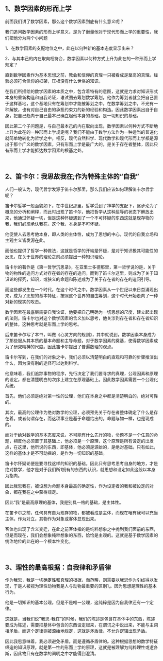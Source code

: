 <h2>1、数学因素的形而上学</h2><p data-pid="5etUNI1i">前面我们讲了数学因素，那么这个数学因素到底有什么意义呢？</p><p data-pid="avB0kOwZ">我们追问数学因素的形而上学意义，是为了衡量他对于现代形而上学的重要性，我们把他分为两个小问题</p><p data-pid="xaTT_7zc">1、在数学因素的支配地位之中，此在以何种新的基本态度显示出来？</p><p data-pid="R_GbQsoH">2、与其本己的内在取向相符合，数学因素以何种方式上升为此在的一种形而上学规定？</p><p data-pid="dEp1xRvD">直到数学因素作为基本思想之前，教会和信仰的真理一只被看成是至高的真理。经验必须符合信仰的框架，压根没有什么世俗的知识。</p><p data-pid="mxNVTQjv">在我们所描绘的数学因素的本质之中，包含着特有的意图，这就是力求对知识形式本身的重新构造和自我论证，谁试图去筹划数学筹划，他作为筹划者就会把自己置于这样基地，这个基地只有在筹划中才能被筹划之中。在数学筹划之中，不光有一种解放，也有对自己自由的承担约束力的新的经验和构造。因此数学因素出自于自身，把自己趋向于自己最本己确立起他本身的基础，是一切知识的基础。</p><p data-pid="O-QYt94F">因此第二个子问题是，与自己最本己的内在取向出现，数学因素以何种方式不断地上升为此在的一种形而上学规定呢？我们不能由于数学方法作为一种适当的普遍化就简单地转化为哲学之中。相反，现代自然科学、现代数学和现代形而上学都是源出于那个广义的数学因素，只有形而上学是最广大的，是关于存在者整体，因此只有形而上学才能抵达数学因素的根基之处。</p><p><br></p><h2>2、笛卡尔：我思故我在;作为特殊主体的“自我”</h2><p data-pid="G6u9XwJh">人们一般认为，现代哲学发源于笛卡尔那里，那么我们应该如何理解笛卡尔哲学呢？</p><p data-pid="XV0aWZ1a">笛卡尔哲学一般面貌如下，在中世纪那里，哲学受到了神学的支配下，逐步沦为了概念的分析和阐释，而此时出现了笛卡尔，他把哲学从这种屈辱的状态下解放出来，他通过怀疑一切，但是这种怀疑遇到了一个不可怀疑的东西这就是现存物的我，我们必须承认我在。这个我，本身是不可怀疑。</p><p data-pid="RdpC7lQc">他促使人去思考他本身，即人类的主体性，成为了思想的中心，现代的自我立场和主观主义皆发源在此。</p><p data-pid="CUvquY8T">而他也提供了哲学一种做法，这就是哲学的开端是怀疑，是对于知识极其可能性的反思，在关于世界的理论之前必须提出一种知识理论。</p><p data-pid="F1TOogFI">笛卡尔的著作是《第一哲学沉思录》，在亚里士多德那里，第一哲学说的是，关于物的物性的追问方式对存在者的存在的追问。而到了笛卡尔这里，则成为了关于知识论的探究，知识，或狭义的命题和陈述成为了关于存在者的存在的追问引导。</p><p data-pid="5h5TTlhT">而这些都发生在一个时代，在这个时代之中，数学因素从一个世纪以来日益涌现出来，成为了思想的基本特征，按照这个世界的自由筹划，这个时代开始走向了一种对新的现实的攻击。</p><p data-pid="g5LBR7Ik">数学因素在最底层需要自我论证，他要把自己明确为一切思想的尺度，建立起出现的法则，笛卡尔也对这个数学因素的含义加以思考，他关涉到存在者和存在者知识的整体，这种思考就是形而上学的思考。</p><p data-pid="GZ41tFIb">后来笛卡尔写了本书，叫做《心灵方向的规则》，其中就说到，数学因素本身成为了那些服从其本质的基本命题和主导命题，对于数学因素的奠基，使得数学因素成为了研究精神的尺度。因此笛卡尔提出了普遍数理的观点。</p><p data-pid="wv3pWhFg">笛卡尔写到，在我们的对象之中，我们必须以清楚明白的直观和可靠的步骤推演出什么，因为没有别的途径可以达到科学。</p><p data-pid="sl1_MUg_">他意味着，我们追踪事物的程序，先行决定了我们要寻求的真理，公理因素和原理的设定，都在清楚明白的次序上建立在原理基础上。因此数学因素需要一个公理化系统，</p><p data-pid="TPjWE2fF">首先，他们必须是绝对第一性的公理，他们在本身之中都是清楚明白的，绝对可靠的。</p><p data-pid="0C5bN44f">其次，最高的公理作为绝对数学的公理，必须预先关于存在者整体确定了什么是存在着。或者何谓存在，而这项事业是基于命题给出的。命题与物一样，也是现成的。</p><p data-pid="6jjw_2ze">而对于绝对数学的基本态度来说，不可能有什么先行的物，命题不是一个任意的命题，相反他必须置于其基础上，他必须是一个原理，这个原理是所有设定的出发点，在这里，他所说的东西，即基体，他必须是源始的，是绝对基础。只有如此，这样的基体才是不可动摇的，是作为一切知识的基础。</p><p data-pid="bRgvV_I7">笛卡尔怀疑论便是要寻找这样的知识的基础。因此只有思考思考自身的地方，才是绝对数学，他才是对于我们所1拥有的东西的认识，就思想和设定如此这般以本身为指向。</p><p data-pid="nWtV4y7c">因此我思我在，被设想为命题本身最高的确定性，作为设定者的我和被设定的对象，都在我在之中获得规定。</p><p data-pid="9BmTBxhX">因此“我”是最高原理的基体，我是别具一格的基础，是主体性。</p><p data-pid="yVUlVfOr">在笛卡尔之前，任何具有自为现存的物，都被看成是主体，而现在唯有我可以充当主体。作为对立，其物作为对象或客体显现出来。</p><p data-pid="LuADdRjo">客体也出现了含义变迁，在此之前客体指的是纯粹想象之中抛到我们面前的东西，但是而现在，我们会想象纯粹想象的东西，恰恰是主观的。这就是基于数学因素的统治地位的此在的一个根本性变化。</p><p><br></p><h2>3、理性的最高根据：自我律和矛盾律</h2><p data-pid="FQX6QCa4">作为我思，我是一切确定性和真理的根据，而范畴，则需要以我思作为引线得以发现，于是人被视为理性动物我是人与动物最重要的区别1,。因为思想是理性的基本行为。</p><p data-pid="MQZTx61k">他是一切知识的基本公理，但是不是唯一公理，这纯粹是因为自我律还有一个定律。</p><p data-pid="3inw42m7">这就是，当我们说”我思-我在“的时候，我们的陈述是包含在基体中的东西，陈述要成为陈述，需要把基体中包含的东西设定起来，在谓词之中说出来，不能与主词相矛盾，而这个定律则被源始地规定，这就是矛盾律，不允许逻辑出现矛盾。</p><p data-pid="2hUWOePA">因此我思意味着，我必须避免矛盾，而是遵循矛盾律的。这种根据思想的数学特征缔造的知识原理，就是第一性的形而上学的原理，这就是被理解为纯粹理性或逻各斯，因此物只有在数学的阐明之中才能得到澄清。</p><p></p>